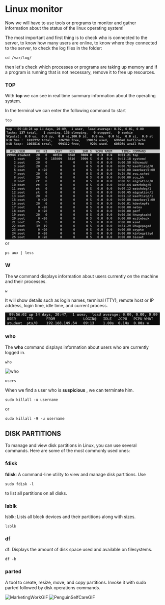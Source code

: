 # Linux monitor

Now we will have to use tools or programs to monitor and gather information about the status of the linux operating system!

The most important and first thing is to check who is connected to the server, to know how many users are online, to know where they connected to the server, to check the log files in the folder:
```
cd /var/log/
```
then let's check which processes or programs are taking up memory and if a program is running that is not necessary, remove it to free up resources.

### TOP

With **top** we can see in real time summary information about the operating system.

In the terminal we can enter the following command to start

````
top
````
![top](assets/p1-top.png)
or
```
ps aux | less
```

### W

The **w** command displays information about users currently on the machine and their processes.

````
w
````

It will show details such as login names, terminal (TTY), remote host or IP address, login time, idle time, and current process.

![w](assets/p2-w.png)

### who

The **who** command displays information about users who are currently logged in.
```
who
````
![who](assets/p3-who.png)
````
users
````

When we find a user who is **suspicious** , we can terminate him.

````
sudo killall -u username
````
or
````
sudo killall -9 -u username
````


## DISK PARTITIONS

To manage and view disk partitions in Linux, you can use several commands. Here are some of the most commonly used ones:

### fdisk

**fdisk**: A command-line utility to view and manage disk partitions. Use 
````
sudo fdisk -l 
````
to list all partitions on all disks.

### lsblk

lsblk: Lists all block devices and their partitions along with sizes.  
```
lsblk
````

### df
 
df: Displays the amount of disk space used and available on filesystems.

````
df -h
````

### parted

A tool to create, resize, move, and copy partitions. Invoke it with sudo parted followed by disk operations commands.

![MarketingWorkGIF](https://github.com/sandrucristian/Linux-Monitoring-101/assets/149951695/52056440-0be3-4342-bb4a-9a2f5dec4763)
![PenguinSelfCareGIF](https://github.com/sandrucristian/Linux-Monitoring-101/assets/149951695/87630193-0151-411a-9e87-dc10a8a0d68b)


